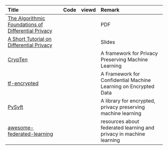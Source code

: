 | Title | Code | viewd | Remark |
| :---- | :----: | :----: | :----|
| [The Algorithmic Foundations of Differential Privacy](https://www.cis.upenn.edu/~aaroth/Papers/privacybook.pdf)|||PDF|
|[A Short Tutorial on Differential Privacy](https://borjaballe.github.io/slides/dp-tutorial-long.pdf)|||Slides|
|[CrypTen](https://github.com/facebookresearch/CrypTen)|||A framework for Privacy Preserving Machine Learning|
|[tf-encrypted](https://github.com/tf-encrypted/tf-encrypted)|||A Framework for Confidential Machine Learning on Encrypted Data|
|[PySyft](https://github.com/OpenMined/PySyft)|||A library for encrypted, privacy preserving machine learning|
|[awesome-federated-learning](https://github.com/poga/awesome-federated-learning)|||resources about federated learning and privacy in machine learning|


